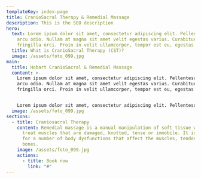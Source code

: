 ```yaml
---
templateKey: index-page
title: CranioSacral Therapy & Remedial Massage
description: This is the SEO description
hero:
  text: Lorem ipsum dolor sit amet, consectetur adipiscing elit. Pellentesque at
    arcu odio. Nullam at magna sit amet velit egestas varius. Curabitur at
    fringilla orci. Proin in velit ullamcorper, tempor est eu, egestas orci.
  title: What is CranioSacral Therapy (CST)?
  image: /assets/foto_099.jpg
main:
  title: Hobart CranioSacral & Remedial Massage
  content: >-
    Lorem ipsum dolor sit amet, consectetur adipiscing elit. Pellentesque at
    arcu odio. Nullam at magna sit amet velit egestas varius. Curabitur at
    fringilla orci. Proin in velit ullamcorper, tempor est eu, egestas orci.


    Lorem ipsum dolor sit amet, consectetur adipiscing elit. Pellentesque at arcu odio. Nullam at magna sit amet velit egestas varius. Curabitur at fringilla orci. Proin in velit ullamcorper, tempor est eu, egestas orci.
  image: /assets/foto_099.jpg
sections:
  - title: Craniosacral Therapy
    content: Remedial massage is a manual manipulation of soft tissue which aims to
      treat muscles that are damaged, knotted, tense or immobile. It is useful
      for a number of body dysfunctions that affect the muscles, tendons and
      bones.
    image: /assets/foto_099.jpg
    actions:
      - title: Book now
        link: "#"
---
```

